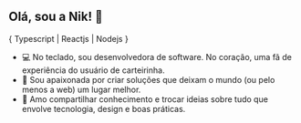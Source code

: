 ## Olá, sou a Nik! 👋
{ Typescript | Reactjs | Nodejs }

- 💻 No teclado, sou desenvolvedora de software. No coração, uma fã de experiência do usuário de carteirinha.
- 🌟 Sou apaixonada por criar soluções que deixam o mundo (ou pelo menos a web) um lugar melhor.
- 🤝 Amo compartilhar conhecimento e trocar ideias sobre tudo que envolve tecnologia, design e boas práticas.

<!--
<div align="left">
  <img width="41%" height="195px" src="https://github-readme-stats.vercel.app/api/top-langs/?username=nikelyfedechen&layout=compact&hide_border=true&title_color=fb6f92&text_color=ffffff&bg_color=0d1117" />
 </div>
--> 
